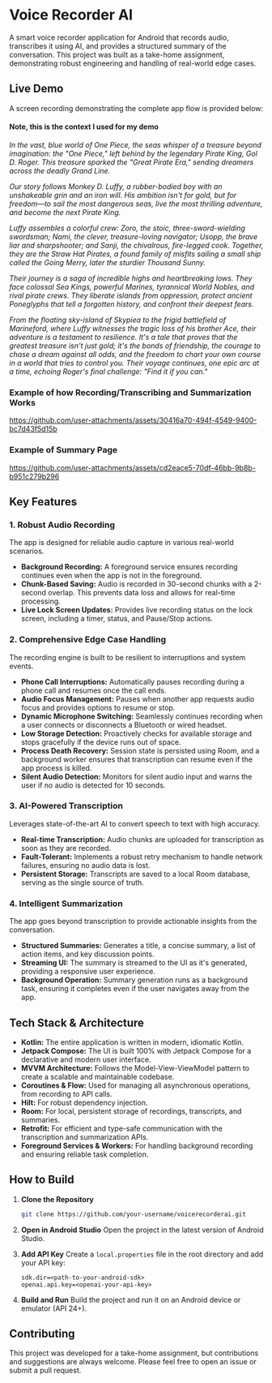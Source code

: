 # Voice Recorder AI

A smart voice recorder application for Android that records audio, transcribes it using AI, and provides a structured summary of the conversation. This project was built as a take-home assignment, demonstrating robust engineering and handling of real-world edge cases.

## Live Demo

A screen recording demonstrating the complete app flow is provided below:

#### Note, this is the context I used for my demo

_In the vast, blue world of One Piece, the seas whisper of a treasure beyond imagination: the "One Piece," left behind by the legendary Pirate King, Gol D. Roger. This treasure sparked the "Great Pirate Era," sending dreamers across the deadly Grand Line._

_Our story follows Monkey D. Luffy, a rubber-bodied boy with an unshakeable grin and an iron will. His ambition isn't for gold, but for freedom—to sail the most dangerous seas, live the most thrilling adventure, and become the next Pirate King._

_Luffy assembles a colorful crew: Zoro, the stoic, three-sword-wielding swordsman; Nami, the clever, treasure-loving navigator; Usopp, the brave liar and sharpshooter; and Sanji, the chivalrous, fire-legged cook. Together, they are the Straw Hat Pirates, a found family of misfits sailing a small ship called the Going Merry, later the sturdier Thousand Sunny._

_Their journey is a saga of incredible highs and heartbreaking lows. They face colossal Sea Kings, powerful Marines, tyrannical World Nobles, and rival pirate crews. They liberate islands from oppression, protect ancient Poneglyphs that tell a forgotten history, and confront their deepest fears._

_From the floating sky-island of Skypiea to the frigid battlefield of Marineford, where Luffy witnesses the tragic loss of his brother Ace, their adventure is a testament to resilience. It's a tale that proves that the greatest treasure isn't just gold; it's the bonds of friendship, the courage to chase a dream against all odds, and the freedom to chart your own course in a world that tries to control you. Their voyage continues, one epic arc at a time, echoing Roger's final challenge: "Find it if you can."_


### Example of how Recording/Transcribing and Summarization Works

https://github.com/user-attachments/assets/30416a70-494f-4549-9400-bc7d43f5d15b

### Example of Summary Page
 

https://github.com/user-attachments/assets/cd2eace5-70df-46bb-9b8b-b951c279b296



## Key Features

### 1. Robust Audio Recording
The app is designed for reliable audio capture in various real-world scenarios.

*   **Background Recording:** A foreground service ensures recording continues even when the app is not in the foreground.
*   **Chunk-Based Saving:** Audio is recorded in 30-second chunks with a 2-second overlap. This prevents data loss and allows for real-time processing.
*   **Live Lock Screen Updates:** Provides live recording status on the lock screen, including a timer, status, and Pause/Stop actions.

### 2. Comprehensive Edge Case Handling
The recording engine is built to be resilient to interruptions and system events.

*   **Phone Call Interruptions:** Automatically pauses recording during a phone call and resumes once the call ends.
*   **Audio Focus Management:** Pauses when another app requests audio focus and provides options to resume or stop.
*   **Dynamic Microphone Switching:** Seamlessly continues recording when a user connects or disconnects a Bluetooth or wired headset.
*   **Low Storage Detection:** Proactively checks for available storage and stops gracefully if the device runs out of space.
*   **Process Death Recovery:** Session state is persisted using Room, and a background worker ensures that transcription can resume even if the app process is killed.
*   **Silent Audio Detection:** Monitors for silent audio input and warns the user if no audio is detected for 10 seconds.

### 3. AI-Powered Transcription
Leverages state-of-the-art AI to convert speech to text with high accuracy.

*   **Real-time Transcription:** Audio chunks are uploaded for transcription as soon as they are recorded.
*   **Fault-Tolerant:** Implements a robust retry mechanism to handle network failures, ensuring no audio data is lost.
*   **Persistent Storage:** Transcripts are saved to a local Room database, serving as the single source of truth.

### 4. Intelligent Summarization
The app goes beyond transcription to provide actionable insights from the conversation.

*   **Structured Summaries:** Generates a title, a concise summary, a list of action items, and key discussion points.
*   **Streaming UI:** The summary is streamed to the UI as it's generated, providing a responsive user experience.
*   **Background Operation:** Summary generation runs as a background task, ensuring it completes even if the user navigates away from the app.

## Tech Stack & Architecture

*   **Kotlin:** The entire application is written in modern, idiomatic Kotlin.
*   **Jetpack Compose:** The UI is built 100% with Jetpack Compose for a declarative and modern user interface.
*   **MVVM Architecture:** Follows the Model-View-ViewModel pattern to create a scalable and maintainable codebase.
*   **Coroutines & Flow:** Used for managing all asynchronous operations, from recording to API calls.
*   **Hilt:** For robust dependency injection.
*   **Room:** For local, persistent storage of recordings, transcripts, and summaries.
*   **Retrofit:** For efficient and type-safe communication with the transcription and summarization APIs.
*   **Foreground Services & Workers:** For handling background recording and ensuring reliable task completion.

## How to Build

1.  **Clone the Repository**
    ```bash
    git clone https://github.com/your-username/voicerecorderai.git
    ```
2.  **Open in Android Studio**
    Open the project in the latest version of Android Studio.

3.  **Add API Key**
    Create a `local.properties` file in the root directory and add your API key:
    ```
    sdk.dir=<path-to-your-android-sdk>
    openai.api.key=<openai-your-api-key>
    ```
4.  **Build and Run**
    Build the project and run it on an Android device or emulator (API 24+).

## Contributing

This project was developed for a take-home assignment, but contributions and suggestions are always welcome. Please feel free to open an issue or submit a pull request.

